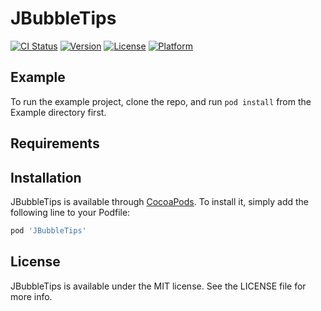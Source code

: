 # JBubbleTips

[![CI Status](https://img.shields.io/travis/15012426009@163.com/JBubbleTips.svg?style=flat)](https://travis-ci.org/15012426009@163.com/JBubbleTips)
[![Version](https://img.shields.io/cocoapods/v/JBubbleTips.svg?style=flat)](https://cocoapods.org/pods/JBubbleTips)
[![License](https://img.shields.io/cocoapods/l/JBubbleTips.svg?style=flat)](https://cocoapods.org/pods/JBubbleTips)
[![Platform](https://img.shields.io/cocoapods/p/JBubbleTips.svg?style=flat)](https://cocoapods.org/pods/JBubbleTips)

## Example

To run the example project, clone the repo, and run `pod install` from the Example directory first.

## Requirements

## Installation

JBubbleTips is available through [CocoaPods](https://cocoapods.org). To install
it, simply add the following line to your Podfile:

```ruby
pod 'JBubbleTips'
```

## License

JBubbleTips is available under the MIT license. See the LICENSE file for more info.
